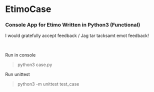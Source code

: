 # EtimoCase
<h3>Console App for Etimo Written in Python3 (Functional)</h3>

<p>I would gratefully accept feedback / Jag tar tacksamt emot feedback!</p>

<br>
<p>Run in console</p>
<blockquote>python3 case.py</blockquote>

<p>Run unittest</p>
<blockquote>python3 -m unittest test_case</blockquote>
